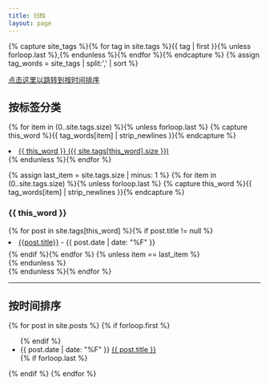 ```yaml
---
title: 归档
layout: page
---
```

<!-- 此处的代码来自 https://web.archive.org/web/20200810103718/https://cnly.github.io/2015/10/04/adding-tags.html -->
{% capture site_tags %}{% for tag in site.tags %}{{ tag | first }}{% unless forloop.last %},{% endunless %}{% endfor %}{% endcapture %}
{% assign tag_words = site_tags | split:',' | sort %}

[点击这里以跳转到按时间排序](#按时间排序)

按标签分类
----------

{% for item in (0..site.tags.size) %}{% unless forloop.last %}
{% capture this_word %}{{ tag_words[item] | strip_newlines }}{% endcapture %}
<li>
  <a href="#{{ this_word | replace:' ','-' }}-ref" data-toggle="tab">
    {{ this_word }} ({{ site.tags[this_word].size }})
  </a>
</li>
{% endunless %}{% endfor %}
<br />

<!-- Tab panes -->
{% assign last_item = site.tags.size | minus: 1 %}
{% for item in (0..site.tags.size) %}{% unless forloop.last %}
{% capture this_word %}{{ tag_words[item] | strip_newlines }}{% endcapture %}
<div id="{{ this_word | replace:' ','-' }}-ref">
  <h3>{{ this_word }}</h3>
  {% for post in site.tags[this_word] %}{% if post.title != null %}
  <li style="line-height: 30px;"><a href="{{ site.BASE_PATH }}{{post.url}}">{{post.title}}</a> -
    {{ post.date | date: "%F" }}</li>
  {% endif %}{% endfor %}
  {% unless item == last_item %}
  <br />
  {% endunless %}
</div>
{% endunless %}{% endfor %}

-------------------------------------------------------------------------------

按时间排序
----------

<!-- 我抄走了这里的代码 https://web.archive.org/web/20200810110921/https://stackoverflow.com/questions/19086284/jekyll-liquid-templating-how-to-group-blog-posts-by-year/20777475 -->
{% for post in site.posts  %}
{% if forloop.first %}
<ul>
{% endif %}
<li>{{ post.date | date: "%F" }} <a href="{{ post.url }}">{{ post.title }}</a>
</li>
{% if forloop.last %}
</ul>
{% endif %}
{% endfor %}
